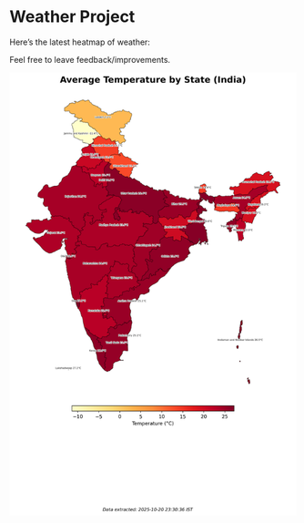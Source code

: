 # Weather Project

Here’s the latest heatmap of weather:

Feel free to leave feedback/improvements.

![India Heatmap](docs/assets/india_heatmap.png?v=F678C6)

